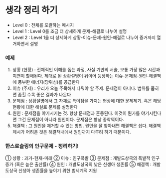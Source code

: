 # 생각 정리 하기

* Level 0 : 전체를 포괄하는 메시지
* Level 1 : Level 0를 조금 더 상세하게 문제-해결로 나누어 설명
* Level 2 : Level 1을 더 상세하게 상황-이슈-문제-원인-해결로 나누어 증거까지 열거하면서 설명



### 예제

1. 상황 (현황) : 전체적인 이해를 돕는 과정, 사실 기반의 서술, 보통 가장 많은 시간과 지면이 할애된다. 제대로 된 상황설명이 뒤이어 등장하는 이슈-문제점-원인-해결책에 풍부한 에너지(당위성)를 공급한다
2. 이슈 (주제) : 우리가 오늘 주목해서 다뤄야 할 주제. 문제점이 아니다. 범위를 좁히면 좁힐 수록 좋은 결과가 나온다
3. 문제점 : 상황설명에서 그 자체로 특이점을 가지는 현상에 대한 문제제기. 혹은 해당 현황에 대한 해설로 문제를 설명한다
4. 원인 : 문제점을 야기시키는 것. 항상 문제점과 혼동된다. 이것이 뭔가를 야기시킨다면 그건 문제점이 아니라 원인이다. 문제점은 항상 종착역이다.
5. 해결책 : 그 원인을 제거할 수 있는 방법. 원인을 잘 찾아내면 해결책은 쉽다. 해결책 제시가 어려운 것은 해결책내에서 원인까지 다루려 하기 때문이다.



### 한스로슬링의 인구문제 - 정리하기!
➀ 상황 : 과거-현재-미래
➁ 이슈 : 인구폭발
➂ 문제점 : 개발도상국의 폭발적 인구증가 (혹은 높은 출산률)
➃ 원인 : 개발도상국의 낮은 신생아 생존률
➄ 해결책 : 개발도상국 신생아 생존률을 높이기 위한 범세계적 지원